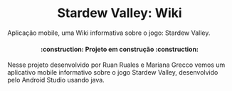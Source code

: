<h1 align="center">Stardew Valley: Wiki</h1>

Aplicação mobile, uma Wiki informativa sobre o jogo: Stardew Valley.

<h4 align="center"> 
    :construction:  Projeto em construção  :construction:
</h4>

Nesse projeto desenvolvido por Ruan Ruales e Mariana Grecco vemos um aplicativo mobile informativo sobre o jogo Stardew Valley, desenvolvido pelo Android Studio usando java.

